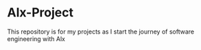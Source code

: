 # Alx-Project
This repository is for my projects as I start the journey of software engineering with Alx
